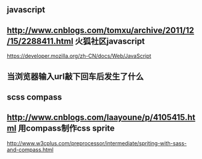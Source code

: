 javascript
-----------------------------------
http://www.cnblogs.com/tomxu/archive/2011/12/15/2288411.html 
火狐社区javascript
-----------------------------------
https://developer.mozilla.org/zh-CN/docs/Web/JavaScript 

当浏览器输入url敲下回车后发生了什么
-----------------------------------
scss compass
-----------------------------------
http://www.cnblogs.com/laayoune/p/4105415.html 
用compass制作css sprite
-----------------------------------
http://www.w3cplus.com/preprocessor/intermediate/spriting-with-sass-and-compass.html

